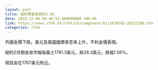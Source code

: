 ```yaml
---
layout: post
title: 紐約期金低收約1.6%
date: 2022-12-06 04:46:53.000000000 +08:00
link: https://news.rthk.hk/rthk/ch/component/k2/1678582-20221206.htm
categories: rthk
---
```


外圍金價下跌。美元及美國國債孳息率上升，不利金價表現。

紐約2月期金收市報每盎士1781.3美元，跌28.3美元，跌幅1.56%。

現貨金在1767美元附近。
